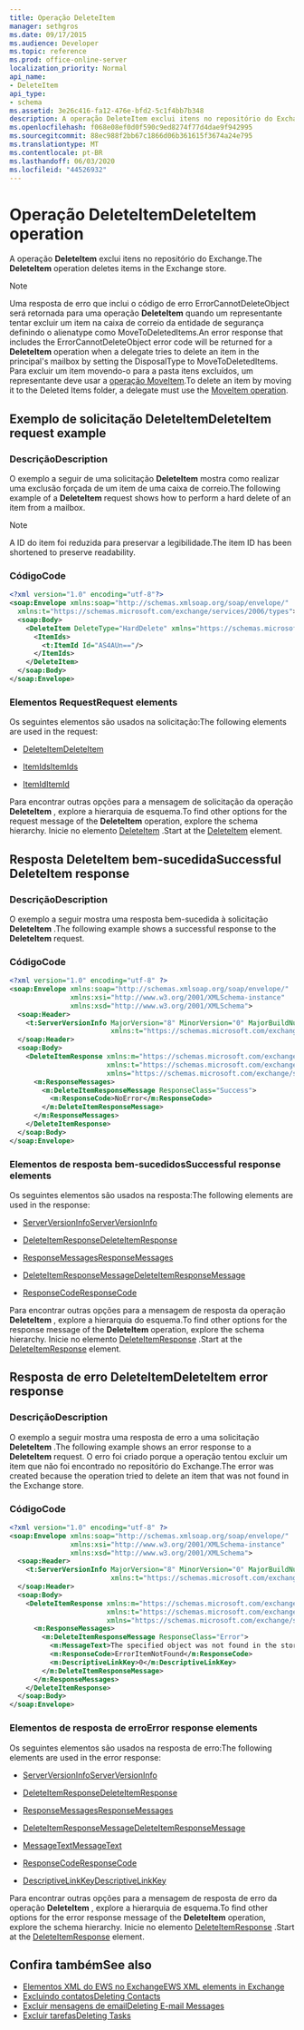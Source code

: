 ```yaml
---
title: Operação DeleteItem
manager: sethgros
ms.date: 09/17/2015
ms.audience: Developer
ms.topic: reference
ms.prod: office-online-server
localization_priority: Normal
api_name:
- DeleteItem
api_type:
- schema
ms.assetid: 3e26c416-fa12-476e-bfd2-5c1f4bb7b348
description: A operação DeleteItem exclui itens no repositório do Exchange.
ms.openlocfilehash: f068e08ef0d0f590c9ed8274f77d4dae9f942995
ms.sourcegitcommit: 88ec988f2bb67c1866d06b361615f3674a24e795
ms.translationtype: MT
ms.contentlocale: pt-BR
ms.lasthandoff: 06/03/2020
ms.locfileid: "44526932"
---
```

# <a name="deleteitem-operation"></a><span data-ttu-id="b1355-103">Operação DeleteItem</span><span class="sxs-lookup"><span data-stu-id="b1355-103">DeleteItem operation</span></span>

<span data-ttu-id="b1355-104">A operação **DeleteItem** exclui itens no repositório do Exchange.</span><span class="sxs-lookup"><span data-stu-id="b1355-104">The **DeleteItem** operation deletes items in the Exchange store.</span></span> 
  
> [!NOTE]
> <span data-ttu-id="b1355-105">Uma resposta de erro que inclui o código de erro ErrorCannotDeleteObject será retornada para uma operação **DeleteItem** quando um representante tentar excluir um item na caixa de correio da entidade de segurança definindo o alienatype como MoveToDeletedItems.</span><span class="sxs-lookup"><span data-stu-id="b1355-105">An error response that includes the ErrorCannotDeleteObject error code will be returned for a **DeleteItem** operation when a delegate tries to delete an item in the principal's mailbox by setting the DisposalType to MoveToDeletedItems.</span></span> <span data-ttu-id="b1355-106">Para excluir um item movendo-o para a pasta itens excluídos, um representante deve usar a [operação MoveItem](moveitem-operation.md).</span><span class="sxs-lookup"><span data-stu-id="b1355-106">To delete an item by moving it to the Deleted Items folder, a delegate must use the [MoveItem operation](moveitem-operation.md).</span></span> 
  
## <a name="deleteitem-request-example"></a><span data-ttu-id="b1355-107">Exemplo de solicitação DeleteItem</span><span class="sxs-lookup"><span data-stu-id="b1355-107">DeleteItem request example</span></span>

### <a name="description"></a><span data-ttu-id="b1355-108">Descrição</span><span class="sxs-lookup"><span data-stu-id="b1355-108">Description</span></span>

<span data-ttu-id="b1355-109">O exemplo a seguir de uma solicitação **DeleteItem** mostra como realizar uma exclusão forçada de um item de uma caixa de correio.</span><span class="sxs-lookup"><span data-stu-id="b1355-109">The following example of a **DeleteItem** request shows how to perform a hard delete of an item from a mailbox.</span></span> 
  
> [!NOTE]
> <span data-ttu-id="b1355-110">A ID do item foi reduzida para preservar a legibilidade.</span><span class="sxs-lookup"><span data-stu-id="b1355-110">The item ID has been shortened to preserve readability.</span></span> 
  
### <a name="code"></a><span data-ttu-id="b1355-111">Código</span><span class="sxs-lookup"><span data-stu-id="b1355-111">Code</span></span>

```XML
<?xml version="1.0" encoding="utf-8"?>
<soap:Envelope xmlns:soap="http://schemas.xmlsoap.org/soap/envelope/"
  xmlns:t="https://schemas.microsoft.com/exchange/services/2006/types">
  <soap:Body>
    <DeleteItem DeleteType="HardDelete" xmlns="https://schemas.microsoft.com/exchange/services/2006/messages">
      <ItemIds>
        <t:ItemId Id="AS4AUn=="/>
      </ItemIds>
    </DeleteItem>
  </soap:Body>
</soap:Envelope>
```

### <a name="request-elements"></a><span data-ttu-id="b1355-112">Elementos Request</span><span class="sxs-lookup"><span data-stu-id="b1355-112">Request elements</span></span>

<span data-ttu-id="b1355-113">Os seguintes elementos são usados na solicitação:</span><span class="sxs-lookup"><span data-stu-id="b1355-113">The following elements are used in the request:</span></span>
  
- [<span data-ttu-id="b1355-114">DeleteItem</span><span class="sxs-lookup"><span data-stu-id="b1355-114">DeleteItem</span></span>](deleteitem.md)
    
- [<span data-ttu-id="b1355-115">ItemIds</span><span class="sxs-lookup"><span data-stu-id="b1355-115">ItemIds</span></span>](itemids.md)
    
- [<span data-ttu-id="b1355-116">ItemId</span><span class="sxs-lookup"><span data-stu-id="b1355-116">ItemId</span></span>](itemid.md)
    
<span data-ttu-id="b1355-117">Para encontrar outras opções para a mensagem de solicitação da operação **DeleteItem** , explore a hierarquia de esquema.</span><span class="sxs-lookup"><span data-stu-id="b1355-117">To find other options for the request message of the **DeleteItem** operation, explore the schema hierarchy.</span></span> <span data-ttu-id="b1355-118">Inicie no elemento [DeleteItem](deleteitem.md) .</span><span class="sxs-lookup"><span data-stu-id="b1355-118">Start at the [DeleteItem](deleteitem.md) element.</span></span> 
  
## <a name="successful-deleteitem-response"></a><span data-ttu-id="b1355-119">Resposta DeleteItem bem-sucedida</span><span class="sxs-lookup"><span data-stu-id="b1355-119">Successful DeleteItem response</span></span>

### <a name="description"></a><span data-ttu-id="b1355-120">Descrição</span><span class="sxs-lookup"><span data-stu-id="b1355-120">Description</span></span>

<span data-ttu-id="b1355-121">O exemplo a seguir mostra uma resposta bem-sucedida à solicitação **DeleteItem** .</span><span class="sxs-lookup"><span data-stu-id="b1355-121">The following example shows a successful response to the **DeleteItem** request.</span></span> 
  
### <a name="code"></a><span data-ttu-id="b1355-122">Código</span><span class="sxs-lookup"><span data-stu-id="b1355-122">Code</span></span>

```XML
<?xml version="1.0" encoding="utf-8" ?>
<soap:Envelope xmlns:soap="http://schemas.xmlsoap.org/soap/envelope/" 
               xmlns:xsi="http://www.w3.org/2001/XMLSchema-instance" 
               xmlns:xsd="http://www.w3.org/2001/XMLSchema">
  <soap:Header>
    <t:ServerVersionInfo MajorVersion="8" MinorVersion="0" MajorBuildNumber="595" MinorBuildNumber="0" 
                         xmlns:t="https://schemas.microsoft.com/exchange/services/2006/types" />
  </soap:Header>
  <soap:Body>
    <DeleteItemResponse xmlns:m="https://schemas.microsoft.com/exchange/services/2006/messages" 
                        xmlns:t="https://schemas.microsoft.com/exchange/services/2006/types" 
                        xmlns="https://schemas.microsoft.com/exchange/services/2006/messages">
      <m:ResponseMessages>
        <m:DeleteItemResponseMessage ResponseClass="Success">
          <m:ResponseCode>NoError</m:ResponseCode>
        </m:DeleteItemResponseMessage>
      </m:ResponseMessages>
    </DeleteItemResponse>
  </soap:Body>
</soap:Envelope>
```

### <a name="successful-response-elements"></a><span data-ttu-id="b1355-123">Elementos de resposta bem-sucedidos</span><span class="sxs-lookup"><span data-stu-id="b1355-123">Successful response elements</span></span>

<span data-ttu-id="b1355-124">Os seguintes elementos são usados na resposta:</span><span class="sxs-lookup"><span data-stu-id="b1355-124">The following elements are used in the response:</span></span>
  
- [<span data-ttu-id="b1355-125">ServerVersionInfo</span><span class="sxs-lookup"><span data-stu-id="b1355-125">ServerVersionInfo</span></span>](serverversioninfo.md)
    
- [<span data-ttu-id="b1355-126">DeleteItemResponse</span><span class="sxs-lookup"><span data-stu-id="b1355-126">DeleteItemResponse</span></span>](deleteitemresponse.md)
    
- [<span data-ttu-id="b1355-127">ResponseMessages</span><span class="sxs-lookup"><span data-stu-id="b1355-127">ResponseMessages</span></span>](responsemessages.md)
    
- [<span data-ttu-id="b1355-128">DeleteItemResponseMessage</span><span class="sxs-lookup"><span data-stu-id="b1355-128">DeleteItemResponseMessage</span></span>](deleteitemresponsemessage.md)
    
- [<span data-ttu-id="b1355-129">ResponseCode</span><span class="sxs-lookup"><span data-stu-id="b1355-129">ResponseCode</span></span>](responsecode.md)
    
<span data-ttu-id="b1355-130">Para encontrar outras opções para a mensagem de resposta da operação **DeleteItem** , explore a hierarquia do esquema.</span><span class="sxs-lookup"><span data-stu-id="b1355-130">To find other options for the response message of the **DeleteItem** operation, explore the schema hierarchy.</span></span> <span data-ttu-id="b1355-131">Inicie no elemento [DeleteItemResponse](deleteitemresponse.md) .</span><span class="sxs-lookup"><span data-stu-id="b1355-131">Start at the [DeleteItemResponse](deleteitemresponse.md) element.</span></span> 
  
## <a name="deleteitem-error-response"></a><span data-ttu-id="b1355-132">Resposta de erro DeleteItem</span><span class="sxs-lookup"><span data-stu-id="b1355-132">DeleteItem error response</span></span>

### <a name="description"></a><span data-ttu-id="b1355-133">Descrição</span><span class="sxs-lookup"><span data-stu-id="b1355-133">Description</span></span>

<span data-ttu-id="b1355-134">O exemplo a seguir mostra uma resposta de erro a uma solicitação **DeleteItem** .</span><span class="sxs-lookup"><span data-stu-id="b1355-134">The following example shows an error response to a **DeleteItem** request.</span></span> <span data-ttu-id="b1355-135">O erro foi criado porque a operação tentou excluir um item que não foi encontrado no repositório do Exchange.</span><span class="sxs-lookup"><span data-stu-id="b1355-135">The error was created because the operation tried to delete an item that was not found in the Exchange store.</span></span> 
  
### <a name="code"></a><span data-ttu-id="b1355-136">Código</span><span class="sxs-lookup"><span data-stu-id="b1355-136">Code</span></span>

```XML
<?xml version="1.0" encoding="utf-8" ?>
<soap:Envelope xmlns:soap="http://schemas.xmlsoap.org/soap/envelope/" 
               xmlns:xsi="http://www.w3.org/2001/XMLSchema-instance" 
               xmlns:xsd="http://www.w3.org/2001/XMLSchema">
  <soap:Header>
    <t:ServerVersionInfo MajorVersion="8" MinorVersion="0" MajorBuildNumber="595" MinorBuildNumber="0" 
                         xmlns:t="https://schemas.microsoft.com/exchange/services/2006/types" />
  </soap:Header>
  <soap:Body>
    <DeleteItemResponse xmlns:m="https://schemas.microsoft.com/exchange/services/2006/messages" 
                        xmlns:t="https://schemas.microsoft.com/exchange/services/2006/types" 
                        xmlns="https://schemas.microsoft.com/exchange/services/2006/messages">
      <m:ResponseMessages>
        <m:DeleteItemResponseMessage ResponseClass="Error">
          <m:MessageText>The specified object was not found in the store.</m:MessageText>
          <m:ResponseCode>ErrorItemNotFound</m:ResponseCode>
          <m:DescriptiveLinkKey>0</m:DescriptiveLinkKey>
        </m:DeleteItemResponseMessage>
      </m:ResponseMessages>
    </DeleteItemResponse>
  </soap:Body>
</soap:Envelope>
```

### <a name="error-response-elements"></a><span data-ttu-id="b1355-137">Elementos de resposta de erro</span><span class="sxs-lookup"><span data-stu-id="b1355-137">Error response elements</span></span>

<span data-ttu-id="b1355-138">Os seguintes elementos são usados na resposta de erro:</span><span class="sxs-lookup"><span data-stu-id="b1355-138">The following elements are used in the error response:</span></span>
  
- [<span data-ttu-id="b1355-139">ServerVersionInfo</span><span class="sxs-lookup"><span data-stu-id="b1355-139">ServerVersionInfo</span></span>](serverversioninfo.md)
    
- [<span data-ttu-id="b1355-140">DeleteItemResponse</span><span class="sxs-lookup"><span data-stu-id="b1355-140">DeleteItemResponse</span></span>](deleteitemresponse.md)
    
- [<span data-ttu-id="b1355-141">ResponseMessages</span><span class="sxs-lookup"><span data-stu-id="b1355-141">ResponseMessages</span></span>](responsemessages.md)
    
- [<span data-ttu-id="b1355-142">DeleteItemResponseMessage</span><span class="sxs-lookup"><span data-stu-id="b1355-142">DeleteItemResponseMessage</span></span>](deleteitemresponsemessage.md)
    
- [<span data-ttu-id="b1355-143">MessageText</span><span class="sxs-lookup"><span data-stu-id="b1355-143">MessageText</span></span>](messagetext.md)
    
- [<span data-ttu-id="b1355-144">ResponseCode</span><span class="sxs-lookup"><span data-stu-id="b1355-144">ResponseCode</span></span>](responsecode.md)
    
- [<span data-ttu-id="b1355-145">DescriptiveLinkKey</span><span class="sxs-lookup"><span data-stu-id="b1355-145">DescriptiveLinkKey</span></span>](descriptivelinkkey.md)
    
<span data-ttu-id="b1355-146">Para encontrar outras opções para a mensagem de resposta de erro da operação **DeleteItem** , explore a hierarquia de esquema.</span><span class="sxs-lookup"><span data-stu-id="b1355-146">To find other options for the error response message of the **DeleteItem** operation, explore the schema hierarchy.</span></span> <span data-ttu-id="b1355-147">Inicie no elemento [DeleteItemResponse](deleteitemresponse.md) .</span><span class="sxs-lookup"><span data-stu-id="b1355-147">Start at the [DeleteItemResponse](deleteitemresponse.md) element.</span></span> 
  
## <a name="see-also"></a><span data-ttu-id="b1355-148">Confira também</span><span class="sxs-lookup"><span data-stu-id="b1355-148">See also</span></span>

- [<span data-ttu-id="b1355-149">Elementos XML do EWS no Exchange</span><span class="sxs-lookup"><span data-stu-id="b1355-149">EWS XML elements in Exchange</span></span>](ews-xml-elements-in-exchange.md)
- [<span data-ttu-id="b1355-150">Excluindo contatos</span><span class="sxs-lookup"><span data-stu-id="b1355-150">Deleting Contacts</span></span>](https://msdn.microsoft.com/library/fcc3dc84-cd3e-455e-a1a7-ae6921c9b588%28Office.15%29.aspx)  
- [<span data-ttu-id="b1355-151">Excluir mensagens de email</span><span class="sxs-lookup"><span data-stu-id="b1355-151">Deleting E-mail Messages</span></span>](https://msdn.microsoft.com/library/c40f2f0b-dae0-412f-b716-727e8c0949b4%28Office.15%29.aspx) 
- [<span data-ttu-id="b1355-152">Excluir tarefas</span><span class="sxs-lookup"><span data-stu-id="b1355-152">Deleting Tasks</span></span>](https://msdn.microsoft.com/library/a3d7e25f-8a35-4901-b1d9-d31f418ab340%28Office.15%29.aspx)

